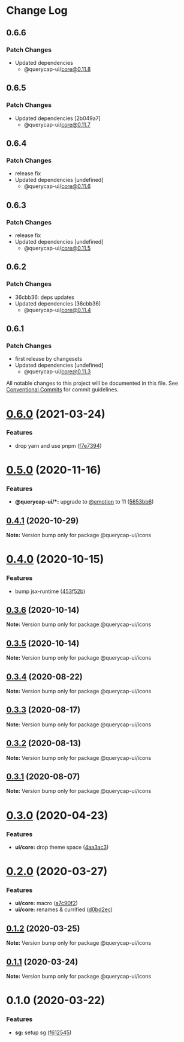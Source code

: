 # Change Log

## 0.6.6

### Patch Changes

- Updated dependencies
  - @querycap-ui/core@0.11.8

## 0.6.5

### Patch Changes

- Updated dependencies [2b049a7]
  - @querycap-ui/core@0.11.7

## 0.6.4

### Patch Changes

- release fix
- Updated dependencies [undefined]
  - @querycap-ui/core@0.11.6

## 0.6.3

### Patch Changes

- release fix
- Updated dependencies [undefined]
  - @querycap-ui/core@0.11.5

## 0.6.2

### Patch Changes

- 36cbb36: deps updates
- Updated dependencies [36cbb36]
  - @querycap-ui/core@0.11.4

## 0.6.1

### Patch Changes

- first release by changesets
- Updated dependencies [undefined]
  - @querycap-ui/core@0.11.3

All notable changes to this project will be documented in this file.
See [Conventional Commits](https://conventionalcommits.org) for commit guidelines.

# [0.6.0](https://github.com/querycap/webappkit/compare/@querycap-ui/icons@0.5.0...@querycap-ui/icons@0.6.0) (2021-03-24)

### Features

- drop yarn and use pnpm ([f7e7394](https://github.com/querycap/webappkit/commit/f7e7394e1531ffb96ecb3e393e8131451f3e1d9f))

# [0.5.0](https://github.com/querycap/webappkit/compare/@querycap-ui/icons@0.4.1...@querycap-ui/icons@0.5.0) (2020-11-16)

### Features

- **@querycap-ui/\*:** upgrade to [@emotion](https://github.com/emotion) to 11 ([5653bb6](https://github.com/querycap/webappkit/commit/5653bb63579fd592382fa4dd2ee709a838f6e944))

## [0.4.1](https://github.com/querycap/webappkit/compare/@querycap-ui/icons@0.4.0...@querycap-ui/icons@0.4.1) (2020-10-29)

**Note:** Version bump only for package @querycap-ui/icons

# [0.4.0](https://github.com/querycap/webappkit/compare/@querycap-ui/icons@0.3.6...@querycap-ui/icons@0.4.0) (2020-10-15)

### Features

- bump jsx-runtime ([453f52b](https://github.com/querycap/webappkit/commit/453f52b4a7b0e0f987de76da08c9bbb4d39802f8))

## [0.3.6](https://github.com/querycap/webappkit/compare/@querycap-ui/icons@0.3.5...@querycap-ui/icons@0.3.6) (2020-10-14)

**Note:** Version bump only for package @querycap-ui/icons

## [0.3.5](https://github.com/querycap/webappkit/compare/@querycap-ui/icons@0.3.4...@querycap-ui/icons@0.3.5) (2020-10-14)

**Note:** Version bump only for package @querycap-ui/icons

## [0.3.4](https://github.com/querycap/webappkit/compare/@querycap-ui/icons@0.3.3...@querycap-ui/icons@0.3.4) (2020-08-22)

**Note:** Version bump only for package @querycap-ui/icons

## [0.3.3](https://github.com/querycap/webappkit/compare/@querycap-ui/icons@0.3.2...@querycap-ui/icons@0.3.3) (2020-08-17)

**Note:** Version bump only for package @querycap-ui/icons

## [0.3.2](https://github.com/querycap/webappkit/compare/@querycap-ui/icons@0.3.1...@querycap-ui/icons@0.3.2) (2020-08-13)

**Note:** Version bump only for package @querycap-ui/icons

## [0.3.1](https://github.com/querycap/webappkit/compare/@querycap-ui/icons@0.3.0...@querycap-ui/icons@0.3.1) (2020-08-07)

**Note:** Version bump only for package @querycap-ui/icons

# [0.3.0](https://github.com/querycap/webappkit/compare/@querycap-ui/icons@0.2.0...@querycap-ui/icons@0.3.0) (2020-04-23)

### Features

- **ui/core:** drop theme space ([4aa3ac3](https://github.com/querycap/webappkit/commit/4aa3ac38d3dadcb124b83ac0d8e101213f14058a))

# [0.2.0](https://github.com/querycap/webappkit/compare/@querycap-ui/icons@0.1.2...@querycap-ui/icons@0.2.0) (2020-03-27)

### Features

- **ui/core:** macro ([a7c90f2](https://github.com/querycap/webappkit/commit/a7c90f266d6338b77ec1a803c75a391bf051017c))
- **ui/core:** renames & currified ([d0bd2ec](https://github.com/querycap/webappkit/commit/d0bd2ec91a2f8ba0a9701c28238fb72fb10430e1))

## [0.1.2](https://github.com/querycap/webappkit/compare/@querycap-ui/icons@0.1.1...@querycap-ui/icons@0.1.2) (2020-03-25)

**Note:** Version bump only for package @querycap-ui/icons

## [0.1.1](https://github.com/querycap/webappkit/compare/@querycap-ui/icons@0.1.0...@querycap-ui/icons@0.1.1) (2020-03-24)

**Note:** Version bump only for package @querycap-ui/icons

# 0.1.0 (2020-03-22)

### Features

- **sg:** setup sg ([f612545](https://github.com/querycap/webappkit/commit/f61254522da7bd1bb87c0313036dee2da88cbaf1))
